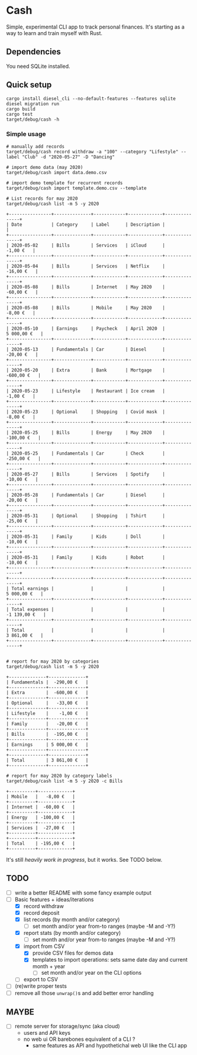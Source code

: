 # Cash

Simple, experimental CLI app to track personal finances. It's starting as a way to learn
and train myself with Rust.

## Dependencies

You need SQLite installed.

## Quick setup

```
cargo install diesel_cli --no-default-features --features sqlite
diesel migration run
cargo build
cargo test
target/debug/cash -h
```

### Simple usage

```
# manually add records
target/debug/cash record withdraw -a "100" --category "Lifestyle" --label "Club" -d "2020-05-27" -D "Dancing"

# import demo data (may 2020)
target/debug/cash import data.demo.csv

# import demo template for recurrent records
target/debug/cash import template.demo.csv --template

# List records for may 2020
target/debug/cash list -m 5 -y 2020

+----------------+--------------+------------+-------------+---------------+
| Date           | Category     | Label      | Description |               |
+----------------+--------------+------------+-------------+---------------+
| 2020-05-02     | Bills        | Services   | iCloud      |     -1,00 €   |
+----------------+--------------+------------+-------------+---------------+
| 2020-05-04     | Bills        | Services   | Netflix     |    -16,00 €   |
+----------------+--------------+------------+-------------+---------------+
| 2020-05-08     | Bills        | Internet   | May 2020    |    -60,00 €   |
+----------------+--------------+------------+-------------+---------------+
| 2020-05-08     | Bills        | Mobile     | May 2020    |     -8,00 €   |
+----------------+--------------+------------+-------------+---------------+
| 2020-05-10     | Earnings     | Paycheck   | April 2020  |  5 000,00 €   |
+----------------+--------------+------------+-------------+---------------+
| 2020-05-13     | Fundamentals | Car        | Diesel      |    -20,00 €   |
+----------------+--------------+------------+-------------+---------------+
| 2020-05-20     | Extra        | Bank       | Mortgage    |   -600,00 €   |
+----------------+--------------+------------+-------------+---------------+
| 2020-05-23     | Lifestyle    | Restaurant | Ice cream   |     -1,00 €   |
+----------------+--------------+------------+-------------+---------------+
| 2020-05-23     | Optional     | Shopping   | Covid mask  |     -8,00 €   |
+----------------+--------------+------------+-------------+---------------+
| 2020-05-25     | Bills        | Energy     | May 2020    |   -100,00 €   |
+----------------+--------------+------------+-------------+---------------+
| 2020-05-25     | Fundamentals | Car        | Check       |   -250,00 €   |
+----------------+--------------+------------+-------------+---------------+
| 2020-05-27     | Bills        | Services   | Spotify     |    -10,00 €   |
+----------------+--------------+------------+-------------+---------------+
| 2020-05-28     | Fundamentals | Car        | Diesel      |    -20,00 €   |
+----------------+--------------+------------+-------------+---------------+
| 2020-05-31     | Optional     | Shopping   | Tshirt      |    -25,00 €   |
+----------------+--------------+------------+-------------+---------------+
| 2020-05-31     | Family       | Kids       | Doll        |    -10,00 €   |
+----------------+--------------+------------+-------------+---------------+
| 2020-05-31     | Family       | Kids       | Robot       |    -10,00 €   |
+----------------+--------------+------------+-------------+---------------+
+----------------+--------------+------------+-------------+---------------+
| Total earnings |              |            |             |  5 000,00 €   |
+----------------+--------------+------------+-------------+---------------+
| Total expenses |              |            |             | -1 139,00 €   |
+----------------+--------------+------------+-------------+---------------+
| Total          |              |            |             |  3 861,00 €   |
+----------------+--------------+------------+-------------+---------------+


# report for may 2020 by categories
target/debug/cash list -m 5 -y 2020

+--------------+--------------+
| Fundamentals |  -290,00 €   |
+--------------+--------------+
| Extra        |  -600,00 €   |
+--------------+--------------+
| Optional     |   -33,00 €   |
+--------------+--------------+
| Lifestyle    |    -1,00 €   |
+--------------+--------------+
| Family       |   -20,00 €   |
+--------------+--------------+
| Bills        |  -195,00 €   |
+--------------+--------------+
| Earnings     | 5 000,00 €   |
+--------------+--------------+
+--------------+--------------+
| Total        | 3 861,00 €   |
+--------------+--------------+

# report for may 2020 by category labels
target/debug/cash list -m 5 -y 2020 -c Bills

+----------+-------------+
| Mobile   |   -8,00 €   |
+----------+-------------+
| Internet |  -60,00 €   |
+----------+-------------+
| Energy   | -100,00 €   |
+----------+-------------+
| Services |  -27,00 €   |
+----------+-------------+
+----------+-------------+
| Total    | -195,00 €   |
+----------+-------------+
```

It's still _heavily work in progress_, but it works. See TODO below.

## TODO

- [ ] write a better README with some fancy example output
- [ ] Basic features + ideas/iterations
  - [x] record withdraw
  - [x] record deposit
  - [x] list records (by month and/or category)
    - [ ] set month and/or year from-to ranges (maybe -M and -Y?)
  - [x] report stats (by month and/or category)
    - [ ] set month and/or year from-to ranges (maybe -M and -Y?)
  - [x] import from CSV
    - [x] provide CSV files for demos data
    - [x] templates to import operations: sets same date day and current month + year
      - [ ] set month and/or year on the CLI options
  - [ ] export to CSV
- [ ] (re)write proper tests
- [ ] remove all those `unwrap()`s and add better error handling

## MAYBE

- [ ] remote server for storage/sync (aka cloud)
  - users and API keys
  - no web ui OR barebones equivalent of a CLI ?
    - same features as API and hypothetichal web UI like the CLI app

